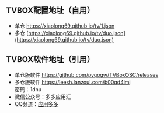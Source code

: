 ## TVBOX配置地址（自用）
- 单仓 https://xiaolong69.github.io/tv/1.json
- 多仓 [https://xiaolong69.github.io/tv/duo.json](https://xiaolong69.github.io/tv/duo.json)

## TVBOX软件地址（引用）
- 单仓版软件 https://github.com/pvqogw/TVBoxOSC/releases
- 多仓版软件 https://leesh.lanzoul.com/b00qd4imj  
密码：1dnu
- 微信公众号：多多应用汇
- QQ频道：[应用多多](https://qun.qq.com/qqweb/qunpro/share?_wv=3&_wwv=128&appChannel=share&inviteCode=1XbWa3rLtqN&businessType=9&from=181074&biz=ka&mainSourceId=share&subSourceId=others&jumpsource=shorturl#/out)